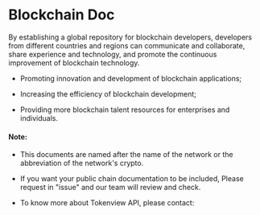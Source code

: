 # Blockchain Doc 

By establishing a global repository for blockchain developers, developers from different countries and regions can communicate and collaborate, share experience and technology, and promote the continuous improvement of blockchain technology.

- Promoting innovation and development of blockchain applications;

- Increasing the efficiency of blockchain development;

- Providing more blockchain talent resources for enterprises and individuals.

  

#### Note:

- This documents are named after the name of the network or the abbreviation of the network's crypto.

- If you want your public chain documentation to be included, Please request in "issue" and our team will review and check.

- To know more about Tokenview API, please contact:

  













